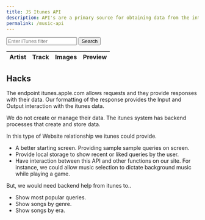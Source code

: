 ```yaml
---
title: JS Itunes API
description: API's are a primary source for obtaining data from the internet.  There is imformation in API's for almost any interest.
permalink: /music-api
---
```



<!-- Input box and button for filter -->
<div>
  <input type="text" id="filterInput" placeholder="Enter iTunes filter">
  <button onclick="fetchData()">Search</button>
</div>

<!-- Suggestions will appear here -->
<div id="suggestions" style="margin: 10px 0;"></div>

<!-- HTML table fragment for page -->
<table>
  <thead>
    <tr>
      <th>Artist</th>
      <th>Track</th>
      <th>Images</th>
      <th>Preview</th>
    </tr>
  </thead>
  <tbody id="result">
    <!-- generated rows -->
  </tbody>
</table>



<script type="module">
    import { Requestor } from '{{site.baseurl}}/assets/js/itunes/api.js';

    const API_URL = "https://itunes.apple.com";
    const requestor = new Requestor(API_URL);

    const resultContainer = document.getElementById("result");
    const suggestionsContainer = document.getElementById("suggestions");
    const recentSearchesContainer = document.getElementById("recentSearches");

    const staticSuggestions = [
      "Taylor Swift", "Drake", "The Beatles", 
      "Eminem", "Billie Eilish", "Coldplay", 
      "Kanye West", "Ariana Grande", "Ed Sheeran"
    ];

    // return suggestions that match the query (or all when query is empty)
    function getSuggestions(query) {
      if (!query) return staticSuggestions.slice();
      const q = query.toLowerCase();
      return staticSuggestions.filter(s => s.toLowerCase().includes(q));
    }

    // render all suggestion chips (initial view)
    function renderAllSuggestions() {
      suggestionsContainer.innerHTML = '';
      for (const s of staticSuggestions) {
        const btn = document.createElement('button');
        btn.innerText = s;
        btn.style.marginRight = '6px';
        btn.style.marginBottom = '6px';
        btn.className = 'suggest-chip';
        btn.onclick = () => {
          document.getElementById('filterInput').value = s;
          // call fetchData if defined
          if (typeof fetchData === 'function') fetchData(s);
          suggestionsContainer.innerHTML = '';
        };
        suggestionsContainer.appendChild(btn);
      }
    }

    async function runTests() {
        try {
            console.log("=== Test basic search ===");
            const result1 = await requestor.search({ term: 'jack johnson', limit: 10 });
            console.log("Basic search results:", result1);

            console.log("=== Test music specific search ===");
            const result2 = await requestor.searchMusic('taylor swift', { entity: 'album', limit: 5 });
            console.log("Music search results:", result2);

            console.log("=== Test advanced search ===");
            const result3 = await requestor.search({
                term: 'star wars',
                media: 'movie',
                country: 'US',
                limit: 25,
                explicit: 'No'
            });
            console.log("Advanced search results:", result3);
        } catch (error) {
            console.error('Test failed:', error);
        }
    }

    // Show suggestions under input
    function showSuggestions(query) {
      suggestionsContainer.innerHTML = "";
      const matches = getSuggestions(query);
      if (!matches.length) return;
      for (const match of matches) {
        const btn = document.createElement("button");
        btn.innerText = match;
        btn.style.marginRight = "5px";
        btn.onclick = () => {
          document.getElementById("filterInput").value = match;
          fetchData(match);
          suggestionsContainer.innerHTML = "";
        };
        suggestionsContainer.appendChild(btn);
      }
    }
    document.getElementById("filterInput").addEventListener("input", (e) => {
      showSuggestions(e.target.value);
    });
    runTests();

    // render chips on initial load
    document.addEventListener('DOMContentLoaded', renderAllSuggestions);
</script>

## Hacks

The endpoint itunes.apple.com allows requests and they provide responses with their data.   Our formatting of the response provides the Input and Output interaction with the itunes data.  

We do not create or manage their data.  The itunes system has  backend processes that create and store data.  

In this type of Website relationship we itunes could provide.

- A better starting screen.  Providing sample sample queries on screen.
- Provide local storage to show recent or liked queries by the user.
- Have interaction between this API and other functions on our site.  For instance, we could allow music selection to dictate background music while playing a game.

But, we would need backend help from itunes to..

- Show most popular queries.
- Show songs by genre.
- Show songs by era.
